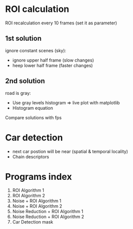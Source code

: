 # ROI calculation

ROI recalculation every 10 frames (set it as parameter)

## 1st solution

ignore constant scenes (sky):
- ignore upper half frame (slow changes)
- heep lower half frame (faster changes)


## 2nd solution

road is gray:
- Use gray levels histogram => live plot with matplotlib
- Histogram equation

Compare solutions with fps


# Car detection

- next car postion will be near (spatial & temporal locality)
- Chain descriptors


# Programs index

1. ROI Algorithm 1
2. ROI Algorithm 2
3. Noise + ROI Algorithm 1
4. Noise + ROI Algorithm 2
5. Noise Reduction + ROI Algorithm 1
6. Noise Reduction + ROI Algorithm 2
7. Car Detection mask
